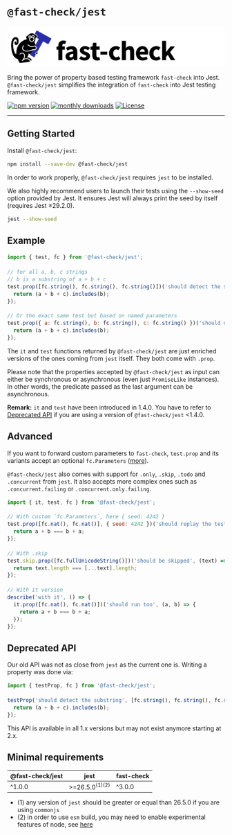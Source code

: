 # `@fast-check/jest`

![fast-check logo](https://raw.githubusercontent.com/dubzzz/fast-check/main/packages/fast-check/documentation/images/logo.png)

Bring the power of property based testing framework `fast-check` into Jest.
`@fast-check/jest` simplifies the integration of `fast-check` into Jest testing framework.

<a href="https://badge.fury.io/js/@fast-check%2Fjest"><img src="https://badge.fury.io/js/@fast-check%2Fjest.svg" alt="npm version" /></a>
<a href="https://www.npmjs.com/package/@fast-check/jest"><img src="https://img.shields.io/npm/dm/@fast-check%2Fjest" alt="monthly downloads" /></a>
<a href="https://github.com/dubzzz/fast-check/blob/main/packages/jest/LICENSE"><img src="https://img.shields.io/npm/l/@fast-check%2Fjest.svg" alt="License" /></a>

---

## Getting Started

Install `@fast-check/jest`:

```bash
npm install --save-dev @fast-check/jest
```

In order to work properly, `@fast-check/jest` requires `jest` to be installed.

We also highly recommend users to launch their tests using the `--show-seed` option provided by Jest. It ensures Jest will always print the seed by itself (requires Jest ≥29.2.0).

```sh
jest --show-seed
```

## Example

```javascript
import { test, fc } from '@fast-check/jest';

// for all a, b, c strings
// b is a substring of a + b + c
test.prop([fc.string(), fc.string(), fc.string()])('should detect the substring', (a, b, c) => {
  return (a + b + c).includes(b);
});

// Or the exact same test but based on named parameters
test.prop({ a: fc.string(), b: fc.string(), c: fc.string() })('should detect the substring', ({ a, b, c }) => {
  return (a + b + c).includes(b);
});
```

The `it` and `test` functions returned by `@fast-check/jest` are just enriched versions of the ones coming from `jest` itself. They both come with `.prop`.

Please note that the properties accepted by `@fast-check/jest` as input can either be synchronous or asynchronous (even just `PromiseLike` instances). In other words, the predicate passed as the last argument can be asynchronous.

**Remark:** `it` and `test` have been introduced in 1.4.0. You have to refer to [Deprecated API](#deprecated-api) if you are using a version of `@fast-check/jest` <1.4.0.

## Advanced

If you want to forward custom parameters to `fast-check`, `test.prop` and its variants accept an optional `fc.Parameters` ([more](https://github.com/dubzzz/fast-check/blob/main/packages/fast-check/documentation/Runners.md#runners)).

`@fast-check/jest` also comes with support for `.only`, `.skip`, `.todo` and `.concurrent` from `jest`. It also accepts more complex ones such as `.concurrent.failing` or `.concurrent.only.failing`.

```javascript
import { it, test, fc } from '@fast-check/jest';

// With custom `fc.Parameters`, here { seed: 4242 }
test.prop([fc.nat(), fc.nat()], { seed: 4242 })('should replay the test for the seed 4242', (a, b) => {
  return a + b === b + a;
});

// With .skip
test.skip.prop([fc.fullUnicodeString()])('should be skipped', (text) => {
  return text.length === [...text].length;
});

// With it version
describe('with it', () => {
  it.prop([fc.nat(), fc.nat()])('should run too', (a, b) => {
    return a + b === b + a;
  });
});
```

## Deprecated API

Our old API was not as close from `jest` as the current one is. Writing a property was done via:

```ts
import { testProp, fc } from '@fast-check/jest';

testProp('should detect the substring', [fc.string(), fc.string(), fc.string()], (a, b, c) => {
  return (a + b + c).includes(b);
});
```

This API is available in all 1.x versions but may not exist anymore starting at 2.x.

## Minimal requirements

| @fast-check/jest | jest                                 | fast-check |
| ---------------- | ------------------------------------ | ---------- |
| ^1.0.0           | >=26.5.0<sup>(1)</sup><sup>(2)</sup> | ^3.0.0     |

- (1) any version of `jest` should be greater or equal than 26.5.0 if you are using `commonjs`
- (2) in order to use `esm` build, you may need to enable experimental features of node, see [here](https://github.com/dubzzz/fast-check/blob/main/packages/test-jest-bundle-esm/package.json)
